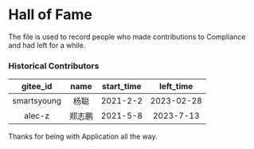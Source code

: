 # Hall of Fame

The file is used to record people who made contributions to Compliance and had left for a while.

### Historical Contributors
| gitee_id | name | start_time | left_time |
| :---: | :---: | :---: | :---: |
| smartsyoung | 杨聪 | 2021-2-2 | 2023-02-28 |
| alec-z | 郑志鹏 | 2021-5-8 | 2023-7-13 |

Thanks for being with  Application all the way.
